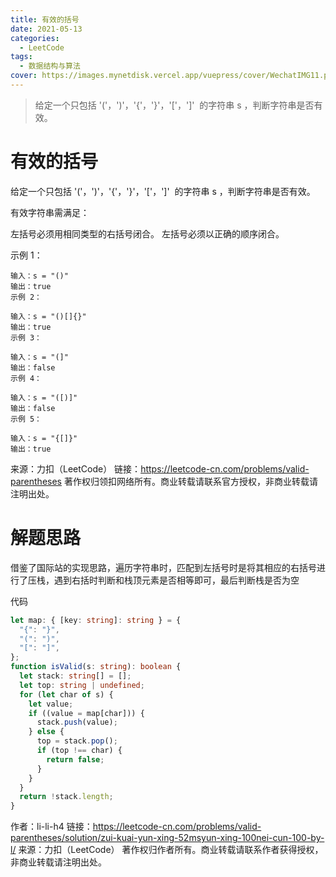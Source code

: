 ```yaml
---
title: 有效的括号
date: 2021-05-13
categories:
  - LeetCode
tags:
  - 数据结构与算法
cover: https://images.mynetdisk.vercel.app/vuepress/cover/WechatIMG11.png
---
```


> 给定一个只包括 '('，')'，'{'，'}'，'['，']'  的字符串 s ，判断字符串是否有效。

<!-- more -->

# 有效的括号

给定一个只包括 '('，')'，'{'，'}'，'['，']'  的字符串 s ，判断字符串是否有效。

有效字符串需满足：

左括号必须用相同类型的右括号闭合。
左括号必须以正确的顺序闭合。



示例 1：

```
输入：s = "()"
输出：true
示例 2：
```

```
输入：s = "()[]{}"
输出：true
示例 3：
```

```
输入：s = "(]"
输出：false
示例 4：
```

```
输入：s = "([)]"
输出：false
示例 5：
```

```
输入：s = "{[]}"
输出：true
```

来源：力扣（LeetCode）
链接：https://leetcode-cn.com/problems/valid-parentheses
著作权归领扣网络所有。商业转载请联系官方授权，非商业转载请注明出处。

# 解题思路

借鉴了国际站的实现思路，遍历字符串时，匹配到左括号时是将其相应的右括号进行了压栈，遇到右括时判断和栈顶元素是否相等即可，最后判断栈是否为空

代码

```ts
let map: { [key: string]: string } = {
  "{": "}",
  "(": ")",
  "[": "]",
};
function isValid(s: string): boolean {
  let stack: string[] = [];
  let top: string | undefined;
  for (let char of s) {
    let value;
    if ((value = map[char])) {
      stack.push(value);
    } else {
      top = stack.pop();
      if (top !== char) {
        return false;
      }
    }
  }
  return !stack.length;
}
```

作者：li-li-h4
链接：https://leetcode-cn.com/problems/valid-parentheses/solution/zui-kuai-yun-xing-52msyun-xing-100nei-cun-100-by-l/
来源：力扣（LeetCode）
著作权归作者所有。商业转载请联系作者获得授权，非商业转载请注明出处。
